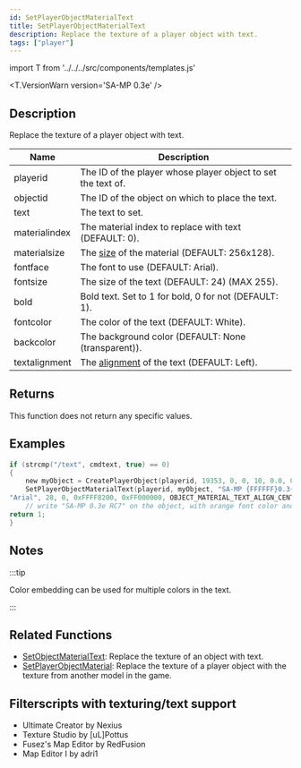 ```yaml
---
id: SetPlayerObjectMaterialText
title: SetPlayerObjectMaterialText
description: Replace the texture of a player object with text.
tags: ["player"]
---
```


import T from '../../../src/components/templates.js'

<T.VersionWarn version='SA-MP 0.3e' />

## Description

Replace the texture of a player object with text.

| Name          | Description                                                                       |
| ------------- | --------------------------------------------------------------------------------- |
| playerid      | The ID of the player whose player object to set the text of.                      |
| objectid      | The ID of the object on which to place the text.                                  |
| text          | The text to set.                                                                  |
| materialindex | The material index to replace with text (DEFAULT: 0).                             |
| materialsize  | The [size](../resources/materialtextsizes.md) of the material (DEFAULT: 256x128). |
| fontface      | The font to use (DEFAULT: Arial).                                                 |
| fontsize      | The size of the text (DEFAULT: 24) (MAX 255).                                     |
| bold          | Bold text. Set to 1 for bold, 0 for not (DEFAULT: 1).                             |
| fontcolor     | The color of the text (DEFAULT: White).                                           |
| backcolor     | The background color (DEFAULT: None (transparent)).                               |
| textalignment | The [alignment](../resources/materialtextsizes.md) of the text (DEFAULT: Left).   |

## Returns

This function does not return any specific values.

## Examples

```c
if (strcmp("/text", cmdtext, true) == 0)
{
    new myObject = CreatePlayerObject(playerid, 19353, 0, 0, 10, 0.0, 0.0, 90.0); //create the object
    SetPlayerObjectMaterialText(playerid, myObject, "SA-MP {FFFFFF}0.3{008500}e {FF8200}RC7", 0, OBJECT_MATERIAL_SIZE_256x128,\
"Arial", 28, 0, 0xFFFF8200, 0xFF000000, OBJECT_MATERIAL_TEXT_ALIGN_CENTER);
    // write "SA-MP 0.3e RC7" on the object, with orange font color and black background
return 1;
}
```

## Notes

:::tip

Color embedding can be used for multiple colors in the text.

:::

## Related Functions

- [SetObjectMaterialText](SetObjectMaterialText.md): Replace the texture of an object with text.
- [SetPlayerObjectMaterial](SetPlayerObjectMaterial.md): Replace the texture of a player object with the texture from another model in the game.

## Filterscripts with texturing/text support

- Ultimate Creator by Nexius
- Texture Studio by \[uL\]Pottus
- Fusez's Map Editor by RedFusion
- Map Editor I by adri1
